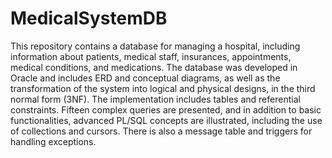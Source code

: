 # MedicalSystemDB

This repository contains a database for managing a hospital, including information about patients, medical staff, insurances, appointments, medical conditions, and medications. The database was developed in Oracle and includes ERD and conceptual diagrams, as well as the transformation of the system into logical and physical designs, in the third normal form (3NF). The implementation includes tables and referential constraints. Fifteen complex queries are presented, and in addition to basic functionalities, advanced PL/SQL concepts are illustrated, including the use of collections and cursors. There is also a message table and triggers for handling exceptions.
